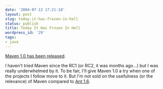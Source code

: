 ```yaml
---
date: '2004-07-13 17:21:18'
layout: post
slug: today-it-has-frozen-in-hell
status: publish
title: Today It Has Frozen In Hell
wordpress_id: '29'
tags:
- java
---
```


[Maven 1.0 has been released](http://blogs.codehaus.org/people/brett/archives/000786_ann_maven_10_released.html).




I haven't tried Maven since the RC1 (or RC2, it was months ago...) but I was really underwhelmed by it. To be fair, I'll give Maven 1.0 a try when one of the projects I follow move to it. But I'm not sold on the usefulness (or the relevance) of Maven compared to [Ant 1.6](http://ant.apache.org).



